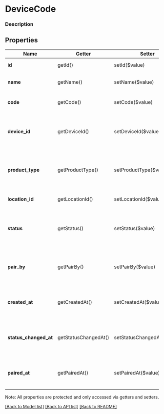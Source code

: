 # DeviceCode

### Description



## Properties
Name | Getter | Setter | Type | Description | Notes
------------ | ------------- | ------------- | ------------- | ------------- | -------------
**id** | getId() | setId($value) | **string** | The unique id for this device code. | [optional] 
**name** | getName() | setName($value) | **string** | An optional user-defined name for the device code. | [optional] 
**code** | getCode() | setCode($value) | **string** | The unique code that can be used to login. | [optional] 
**device_id** | getDeviceId() | setDeviceId($value) | **string** | The unique id of the device that used this code. Populated when the device is paired up. | [optional] 
**product_type** | getProductType() | setProductType($value) | **string** | The targeting product type of the device code. See [ProductType](#type-producttype) for possible values | 
**location_id** | getLocationId() | setLocationId($value) | **string** | The location assigned to this code. | [optional] 
**status** | getStatus() | setStatus($value) | **string** | The pairing status of the device code. See [DeviceCodeStatus](#type-devicecodestatus) for possible values | [optional] 
**pair_by** | getPairBy() | setPairBy($value) | **string** | When this DeviceCode will expire and no longer login. Timestamp in RFC 3339 format. | [optional] 
**created_at** | getCreatedAt() | setCreatedAt($value) | **string** | When this DeviceCode was created. Timestamp in RFC 3339 format. | [optional] 
**status_changed_at** | getStatusChangedAt() | setStatusChangedAt($value) | **string** | When this DeviceCode&#39;s status was last changed. Timestamp in RFC 3339 format. | [optional] 
**paired_at** | getPairedAt() | setPairedAt($value) | **string** | When this DeviceCode was paired. Timestamp in RFC 3339 format. | [optional] 

Note: All properties are protected and only accessed via getters and setters.

[[Back to Model list]](../../README.md#documentation-for-models) [[Back to API list]](../../README.md#documentation-for-api-endpoints) [[Back to README]](../../README.md)

